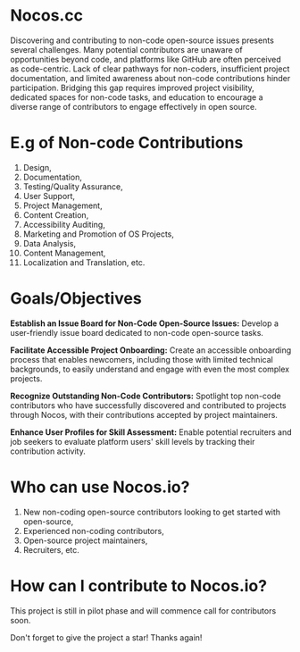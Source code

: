 # Nocos.cc

Discovering and contributing to non-code open-source issues presents several challenges. Many potential contributors are unaware of opportunities beyond code, and platforms like GitHub are often perceived as code-centric. Lack of clear pathways for non-coders, insufficient project documentation, and limited awareness about non-code contributions hinder participation. Bridging this gap requires improved project visibility, dedicated spaces for non-code tasks, and education to encourage a diverse range of contributors to engage effectively in open source.

# E.g of Non-code Contributions

1.  Design,
2.  Documentation,
3.  Testing/Quality Assurance,
4.  User Support,
5.  Project Management,
6.  Content Creation,
7.  Accessibility Auditing,
8.  Marketing and Promotion of OS Projects,
9.  Data Analysis,
10. Content Management,
11. Localization and Translation, etc.

#

#  Goals/Objectives

**Establish an Issue Board for Non-Code Open-Source Issues:** Develop a user-friendly issue board dedicated to non-code open-source tasks.

**Facilitate Accessible Project Onboarding:** Create an accessible onboarding process that enables newcomers, including those with limited technical backgrounds, to easily understand and engage with even the most complex projects.

**Recognize Outstanding Non-Code Contributors:** Spotlight top non-code contributors who have successfully discovered and contributed to projects through Nocos, with their contributions accepted by project maintainers.

**Enhance User Profiles for Skill Assessment:** Enable potential recruiters and job seekers to evaluate platform users' skill levels by tracking their contribution activity.


# Who can use Nocos.io?

1. New non-coding open-source contributors looking to get started with open-source,
2. Experienced non-coding contributors,
3. Open-source project maintainers,
4. Recruiters, etc.

# How can I contribute to Nocos.io?
This project is still in pilot phase and will commence call for contributors soon.

Don't forget to give the project a star! Thanks again!
